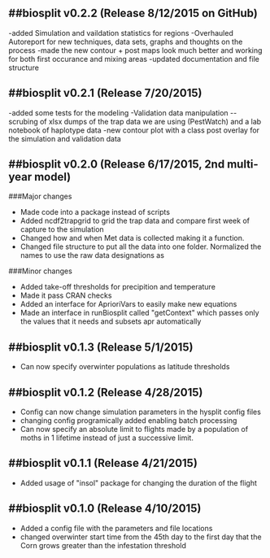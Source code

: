 ##biosplit v0.2.2 (Release 8/12/2015 on GitHub)
-----------------------------------

-added Simulation and vaildation statistics for regions
-Overhauled Autoreport for new techniques, data sets, graphs and thoughts on the process
-made the new contour + post maps look much better and working for both first occurance and mixing areas
-updated documentation and file structure


##biosplit v0.2.1 (Release 7/20/2015)
-----------------------------------

-added some tests for the modeling
-Validation data manipulation
--scrubing of xlsx dumps of the trap data we are using (PestWatch) and a lab notebook of haplotype data
-new contour plot with a class post overlay for the simulation and validation data


##biosplit v0.2.0 (Release 6/17/2015, 2nd multi-year model)
-----------------------------------

###Major changes
- Made code into a package instead of scripts
- Added ncdf2trapgrid to grid the trap data and compare first week of capture to the simulation
- Changed how and when Met data is collected making it a function.
- Changed file structure to put all the data into one folder. Normalized the names to use the raw data designations as

###Minor changes
- Added take-off thresholds for precipition and temperature
- Made it pass CRAN checks
- Added an interface for AprioriVars to easily make new equations
- Made an interface in runBiosplit called "getContext" which passes only the values that it needs and subsets apr automatically


##biosplit v0.1.3 (Release 5/1/2015)
-----------------------------------

- Can now specify overwinter populations as latitude thresholds


##biosplit v0.1.2 (Release 4/28/2015)
-----------------------------------

- Config can now change simulation parameters in the hysplit config files
- changing config programically added enabling batch processing
- Can now specify an absolute limit to flights made by a population of moths in 1 lifetime instead of just a successive limit.



##biosplit v0.1.1 (Release 4/21/2015)
-----------------------------------

- Added usage of "insol" package for changing the duration of the flight


##biosplit v0.1.0 (Release 4/10/2015)
-----------------------------------

- Added a config file with the parameters and file locations
- changed overwinter start time from the 45th day to the first day that the Corn grows greater than the infestation threshold

